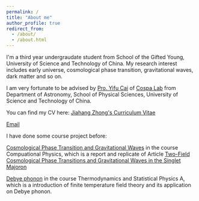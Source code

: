 ```yaml
---
permalink: /
title: "About me"
author_profile: true
redirect_from: 
  - /about/
  - /about.html
---
```


I'm a third year undergraudate student from School of the Gifted Young, University of Science and Technology of China. My research interest includes early universe, cosmological phase transition, gravitational waves, dark matter and so on.

I am very fortunate to be advised by [Pro. Yifu Cai](http://staff.ustc.edu.cn/~yifucai/) of [Cospa Lab](https://cospa.ustc.edu.cn/main.htm) from  Department of Astronomy, School of Physical Sciences, University of Science and Technology of China.

You can find my CV here: [Jiahang Zhong's Curriculum Vitae](.../assets/CV.pdf)

[Email](zjh2369542014@mail.ustc.edu.cn)

I have done some course project before:

[Cosmological Phase Transition and Gravitational Waves](.../asset/.pdf) in the course Compuational Physics, which is a report and replicate of Article [Two-Field Cosmological Phase Transitions and Gravitational Waves in the Singlet Majoron](https://arxiv.org/abs/1804.05835)

[Debye phonon](.../asset/debye.pdf) in the course Thermodynamics and Statistical Physics A, which is a introduction of finite temperature field theory and its application on Debye phonon.



